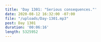 ```yaml
---
title: 'Day 1301: "Serious consequences."'
date: 2020-08-12 16:32:00 -07:00
file: "/uploads/Day-1301.mp3"
post: Day 1301
duration: '00:06:16'
length: 5325952
---
```


